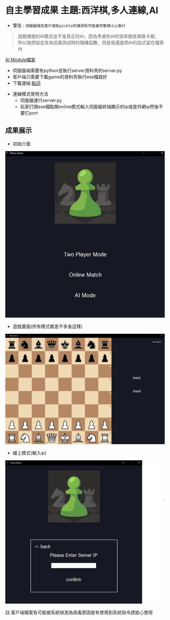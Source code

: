 # 自主學習成果 主題:西洋棋,多人連線,AI

* 警告 : `伺服器端及客戶端有pickle的漏洞有可能被攻擊請小心執行`
> 遊戲裡面的AI模式並不是真正的AI，因為考慮到AI的效率極低導致卡頓，  
> 所以我把設定改為前面測試時的隨機函數，但是我還是把AI的函式留在檔案內

[AI Module檔案](./client/ai_module.py)
- 伺服器端需要有python並執行server資料夾的server.py
- 客戶端只需要下載game的資料夾執行exe檔就好
- 下載連結:[點這](https://github.com/qwerty121938/Self-directed-Learning/releases/tag/v1.1)
  
* 連線模式使用方法
   * 伺服器運行server.py
   * 玩家打開exe檔點開online模式輸入伺服器終端顯示的ip或是外網ip然後不要打port

## 成果展示

- 初始介面

![alt 文字](./picture/initial.png "初始介面")  

- 遊戲畫面(所有模式都差不多長這樣)

![alt 文字](./picture/two-players-game.png "遊戲畫面")

- 線上模式(輸入ip)

![alt 文字](./picture/online-game.png "線上模式")

註:客戶端檔案有可能被系統偵測為病毒原因是有使用到系統指令請放心使用
